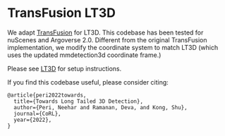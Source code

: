 # TransFusion LT3D 

We adapt [TransFusion](https://github.com/XuyangBai/TransFusion) for LT3D. This codebase has been tested for nuScenes and Argoverse 2.0. Different from the original TransFusion implementation, we modify the coordinate system to match LT3D (which uses the updated mmdetection3d coordinate frame.)

Please see [LT3D](https://github.com/neeharperi/LT3D) for setup instructions. 

If you find this codebase useful, please consider citing:

    @article{peri2022towards,
      title={Towards Long Tailed 3D Detection},
      author={Peri, Neehar and Ramanan, Deva, and Kong, Shu},
      journal={CoRL},
      year={2022},
    }
